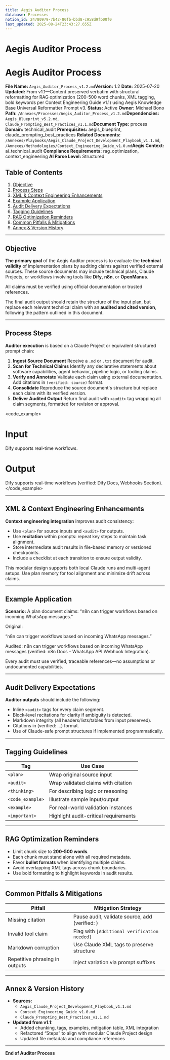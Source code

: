 ```yaml
---
title: Aegis Auditor Process
database: Processes
notion_id: 24780979-7b42-80fb-bbd8-c958d9fb00f0
last_updated: 2025-08-24T23:43:27.655Z
---
```


# Aegis Auditor Process


# Aegis Auditor Process


**File Name:** `Aegis_Auditor_Process_v1.2.md`**Version:** 1.2
**Date:** 2025-07-20
**Updated:** From v1.1—Content preserved verbatim with structural reformatting for RAG optimization (200-500 word chunks, XML tagging, bold keywords per Context Engineering Guide v1.1) using Aegis Knowledge Base Universal Reformatter Prompt v3.
**Status:** Active
**Owner:** Michael Bono
**Path:** `/Annexes/Processes/Aegis_Auditor_Process_v1.2.md`**Dependencies:** `Aegis_Blueprint_v5.2.md`, `Claude_Prompting_Best_Practices_v1.1.md`**Document Type:** process
**Domain:** technical\_audit
**Prerequisites:** aegis\_blueprint, claude\_prompting\_best\_practices
**Related Documents:** `/Annexes/Playbooks/Aegis_Claude_Project_Development_Playbook_v1.1.md`, `/Annexes/Methodologies/Context_Engineering_Guide_v1.0.md`**Aegis Context:** ai\_technical\_audit
**Compliance Requirements:** rag\_optimization, context\_engineering
**AI Parse Level:** Structured


## Table of Contents

1. [Objective](https://www.notion.so/238809797b42809ea93ce2bd1a8abefa?v=238809797b42803f89b2000cb0cd8e50&p=247809797b4280fbbbd8c958d9fb00f0&pm=s#objective)
2. [Process Steps](https://www.notion.so/238809797b42809ea93ce2bd1a8abefa?v=238809797b42803f89b2000cb0cd8e50&p=247809797b4280fbbbd8c958d9fb00f0&pm=s#process-steps)
3. [XML & Context Engineering Enhancements](https://www.notion.so/238809797b42809ea93ce2bd1a8abefa?v=238809797b42803f89b2000cb0cd8e50&p=247809797b4280fbbbd8c958d9fb00f0&pm=s#xml--context-engineering-enhancements)
4. [Example Application](https://www.notion.so/238809797b42809ea93ce2bd1a8abefa?v=238809797b42803f89b2000cb0cd8e50&p=247809797b4280fbbbd8c958d9fb00f0&pm=s#example-application)
5. [Audit Delivery Expectations](https://www.notion.so/238809797b42809ea93ce2bd1a8abefa?v=238809797b42803f89b2000cb0cd8e50&p=247809797b4280fbbbd8c958d9fb00f0&pm=s#audit-delivery-expectations)
6. [Tagging Guidelines](https://www.notion.so/238809797b42809ea93ce2bd1a8abefa?v=238809797b42803f89b2000cb0cd8e50&p=247809797b4280fbbbd8c958d9fb00f0&pm=s#tagging-guidelines)
7. [RAG Optimization Reminders](https://www.notion.so/238809797b42809ea93ce2bd1a8abefa?v=238809797b42803f89b2000cb0cd8e50&p=247809797b4280fbbbd8c958d9fb00f0&pm=s#rag-optimization-reminders)
8. [Common Pitfalls & Mitigations](https://www.notion.so/238809797b42809ea93ce2bd1a8abefa?v=238809797b42803f89b2000cb0cd8e50&p=247809797b4280fbbbd8c958d9fb00f0&pm=s#common-pitfalls--mitigations)
9. [Annex & Version History](https://www.notion.so/238809797b42809ea93ce2bd1a8abefa?v=238809797b42803f89b2000cb0cd8e50&p=247809797b4280fbbbd8c958d9fb00f0&pm=s#annex--version-history)

---


## Objective


**The primary goal** of the Aegis Auditor process is to evaluate the **technical validity** of implementation plans by auditing claims against verified external sources. These source documents may include technical plans, Claude Projects, or workflows involving tools like **Dify**, **n8n**, or **OpenManus**.


<important>


All claims must be verified using official documentation or trusted references.


</important>


The final audit output should retain the structure of the input plan, but replace each relevant technical claim with an **audited and cited version**, following the pattern outlined in this document.


---


## Process Steps


**Auditor execution** is based on a Claude Project or equivalent structured prompt chain:

1. **Ingest Source Document**
Receive a `.md` or `.txt` document for audit.
2. **Scan for Technical Claims**
Identify any declarative statements about software capabilities, agent behavior, pipeline logic, or tooling claims.
3. **Verify and Annotate**
Validate each claim using external documentation. Add citations in `(verified: source)` format.
4. **Consolidate**
Reproduce the source document's structure but replace each claim with its verified version.
5. **Deliver Audited Output**
Return final audit with `<audit>` tag wrapping all claim segments, formatted for revision or approval.

\<code\_example>


# Input


Dify supports real-time workflows.


# Output


<audit>Dify supports real-time workflows (verified: Dify Docs, Webhooks Section).</audit>
\</code\_example>


---


## XML & Context Engineering Enhancements


**Context engineering integration** improves audit consistency:

- Use `<plan>` for source inputs and `<audit>` for outputs.
- Use **recitation** within prompts: repeat key steps to maintain task alignment.
- Store intermediate audit results in file-based memory or versioned checkpoints.
- Include a checklist at each transition to ensure output validity.

<thinking>


This modular design supports both local Claude runs and multi-agent setups. Use plan memory for tool alignment and minimize drift across claims.


</thinking>


---


## Example Application


**Scenario:** A plan document claims: “n8n can trigger workflows based on incoming WhatsApp messages.”


<example>


Original:


“n8n can trigger workflows based on incoming WhatsApp messages.”


Audited: <audit>n8n can trigger workflows based on incoming WhatsApp messages (verified: n8n Docs – WhatsApp API Webhook Integration).</audit> </example>


<important>


Every audit must use verified, traceable references—no assumptions or undocumented capabilities.


</important>


---


## Audit Delivery Expectations


**Auditor outputs** should include the following:

- Inline `<audit>` tags for every claim segment.
- Block-level recitations for clarity if ambiguity is detected.
- Markdown integrity (all headers/lists/tables from input preserved).
- Citations in (verified: ...) format.
- Use of Claude-safe prompt structures if implemented programmatically.

---


## Tagging Guidelines


| Tag              | Use Case                              |
| ---------------- | ------------------------------------- |
| `<plan>`         | Wrap original source input            |
| `<audit>`        | Wrap validated claims with citation   |
| `<thinking>`     | For describing logic or reasoning     |
| `<code_example>` | Illustrate sample input/output        |
| `<example>`      | For real-world validation instances   |
| `<important>`    | Highlight audit-critical requirements |


---


## RAG Optimization Reminders

- Limit chunk size to **200–500 words**.
- Each chunk must stand alone with all required metadata.
- Favor **bullet formats** when identifying multiple claims.
- Avoid overlapping XML tags across chunk boundaries.
- Use bold formatting to highlight keywords in audit results.

---


## Common Pitfalls & Mitigations


| Pitfall                        | Mitigation Strategy                            |
| ------------------------------ | ---------------------------------------------- |
| Missing citation               | Pause audit, validate source, add (verified: ) |
| Invalid tool claim             | Flag with `[Additional verification needed]`   |
| Markdown corruption            | Use Claude XML tags to preserve structure      |
| Repetitive phrasing in outputs | Inject variation via prompt suffixes           |


---


## Annex & Version History

- **Sources:**
    - `Aegis_Claude_Project_Development_Playbook_v1.1.md`
    - `Context_Engineering_Guide_v1.0.md`
    - `Claude_Prompting_Best_Practices_v1.1.md`
- **Updated from v1.1:**
    - Added chunking, tags, examples, mitigation table, XML integration
    - Refactored “Steps” to align with modular Claude Project design
    - Updated file metadata and compliance references

---


**End of Auditor Process**

